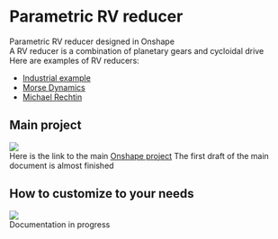 # Parametric RV reducer

Parametric RV reducer designed in Onshape  
A RV reducer is a combination of planetary gears and cycloidal drive  
Here are examples of RV reducers:  
- [Industrial example](https://www.youtube.com/watch?v=Ttb4dIUiQWk)
- [Morse Dynamics](https://www.instagram.com/morsedynamics/)
- [Michael Rechtin](https://www.youtube.com/watch?v=IKkw4d7jyu0&t=21s)

## Main project
![](https://geps.dev/progress/90)  
Here is the link to the main [Onshape project](https://cad.onshape.com/documents/2b52985c37cc494e3507f282/w/50bf925fc91c4350ebe27855/e/504b8f540f64a8a743b4b3a6?renderMode=0&uiState=686a650a17a27d4a00ee52db)
The first draft of the main document is almost finished

## How to customize to your needs
![](https://geps.dev/progress/0)  
Documentation in progress

